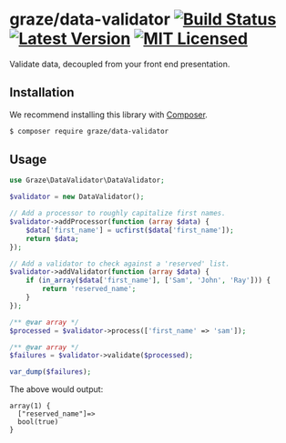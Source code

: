 # graze/data-validator [![Build Status][ico-build]][travis] [![Latest Version][ico-package]][package] [![MIT Licensed][ico-license]][license]

<!-- Links -->
[travis]: https://travis-ci.org/graze/data-validator
[package]: https://packagist.org/packages/graze/data-validator
[license]: https://github.com/graze/data-validator/blob/master/LICENSE

<!-- Images -->
[ico-license]: https://img.shields.io/packagist/l/graze/data-validator.svg
[ico-package]: https://img.shields.io/packagist/v/graze/data-validator.svg
[ico-build]: https://img.shields.io/travis/graze/data-validator/master.svg

Validate data, decoupled from your front end presentation.

## Installation

We recommend installing this library with [Composer](https://getcomposer.org).

```bash
$ composer require graze/data-validator
```

## Usage

```php
use Graze\DataValidator\DataValidator;

$validator = new DataValidator();

// Add a processor to roughly capitalize first names.
$validator->addProcessor(function (array $data) {
    $data['first_name'] = ucfirst($data['first_name']);
    return $data;
});

// Add a validator to check against a 'reserved' list.
$validator->addValidator(function (array $data) {
    if (in_array($data['first_name'], ['Sam', 'John', 'Ray'])) {
        return 'reserved_name';
    }
});

/** @var array */
$processed = $validator->process(['first_name' => 'sam']);

/** @var array */
$failures = $validator->validate($processed);

var_dump($failures);
```

The above would output:

```
array(1) {
  ["reserved_name"]=>
  bool(true)
}
```
